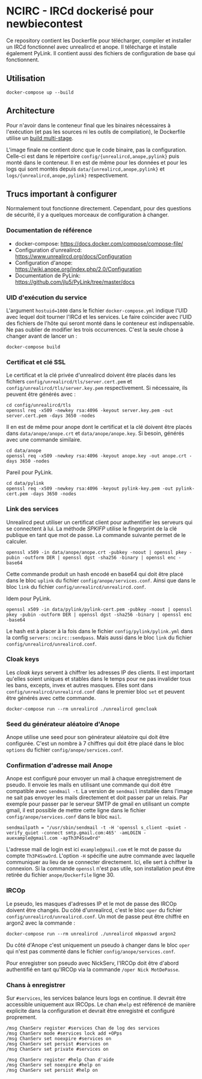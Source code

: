 # NCIRC - IRCd dockerisé pour newbiecontest
Ce repository contient les Dockerfile pour télécharger, compiler et installer un IRCd fonctionnel avec unrealircd et anope. Il télécharge et installe également PyLink. Il contient aussi des fichiers de configuration de base qui fonctionnent.

## Utilisation
    docker-compose up --build

## Architecture
Pour n'avoir dans le conteneur final que les binaires nécessaires à l'exécution (et pas les sources ni les outils de compilation), le Dockerfile utilise un [build multi-stage](https://docs.docker.com/develop/develop-images/multistage-build/).

L'image finale ne contient donc que le code binaire, pas la configuration. Celle-ci est dans le répertoire `config/{unrealircd,anope,pylink}` puis monté dans le conteneur. Il en est de même pour les données et pour les logs qui sont montés depuis `data/{unrealircd,anope,pylink}` et `logs/{unrealircd,anope,pylink}` respectivement.

## Trucs important à configurer
Normalement tout fonctionne directement. Cependant, pour des questions de sécurité, il y a quelques morceaux de configuration à changer.

### Documentation de référence
- docker-compose: https://docs.docker.com/compose/compose-file/
- Configuration d'unrealircd: https://www.unrealircd.org/docs/Configuration
- Configuration d'anope: https://wiki.anope.org/index.php/2.0/Configuration
- Documentation de PyLink: https://github.com/jlu5/PyLink/tree/master/docs

### UID d'exécution du service
L'argument `hostuid=1000` dans le fichier `docker-compose.yml` indique l'UID avec lequel doit tourner l'IRCd et les services. Le faire coïncider avec l'UID des fichiers de l'hôte qui seront monté dans le conteneur est indispensable. Ne pas oublier de modifier les trois occurrences. C'est la seule chose à changer avant de lancer un :

    docker-compose build

### Certificat et clé SSL
Le certificat et la clé privée d'unrealircd doivent être placés dans les fichiers `config/unrealircd/tls/server.cert.pem` et `config/unrealircd/tls/server.key.pem` respectivement. Si nécessaire, ils peuvent être générés avec :

    cd config/unrealircd/tls
    openssl req -x509 -newkey rsa:4096 -keyout server.key.pem -out server.cert.pem -days 3650 -nodes

Il en est de même pour anope dont le certificat et la clé doivent être placés dans `data/anope/anope.crt` et `data/anope/anope.key`. Si besoin, générés avec une commande similaire.

    cd data/anope
    openssl req -x509 -newkey rsa:4096 -keyout anope.key -out anope.crt -days 3650 -nodes

Pareil pour PyLink.

    cd data/pylink
    openssl req -x509 -newkey rsa:4096 -keyout pylink-key.pem -out pylink-cert.pem -days 3650 -nodes

### Link des services
Unrealircd peut utiliser un certificat client pour authentifier les serveurs qui se connectent à lui. La méthode *SPKIFP* utilise le fingerprint de la clé publique en tant que mot de passe. La commande suivante permet de le calculer.

    openssl x509 -in data/anope/anope.crt -pubkey -noout | openssl pkey -pubin -outform DER | openssl dgst -sha256 -binary | openssl enc -base64

Cette commande produit un hash encodé en base64 qui doit être placé dans le bloc `uplink` du fichier `config/anope/services.conf`. Ainsi que dans le bloc `link` du fichier `config/unrealircd/unrealircd.conf`.

Idem pour PyLink.

    openssl x509 -in data/pylink/pylink-cert.pem -pubkey -noout | openssl pkey -pubin -outform DER | openssl dgst -sha256 -binary | openssl enc -base64

Le hash est à placer à la fois dans le fichier `config/pylink/pylink.yml` dans la config `servers::ncirc::sendpass`. Mais aussi dans le bloc `link` du fichier `config/unrealircd/unrealircd.conf`.

### Cloak keys
Les *cloak keys* servent à chiffrer les adresses IP des clients. Il est important qu'elles soient uniques et stables dans le temps pour ne pas invalider tous les bans, excepts, invex et autres masques. Elles sont dans `config/unrealircd/unrealircd.conf` dans le premier bloc `set` et peuvent être générés avec cette commande.

    docker-compose run --rm unrealircd ./unrealircd gencloak

### Seed du générateur aléatoire d'Anope
Anope utilise une seed pour son générateur aléatoire qui doit être configurée. C'est un nombre à 7 chiffres qui doit être placé dans le bloc `options` du fichier `config/anope/services.conf`.

### Confirmation d'adresse mail Anope
Anope est configuré pour envoyer un mail à chaque enregistrement de pseudo. Il envoie les mails en utilisant une commande qui doit être compatible avec `sendmail -t`. La version de `sendmail` installée dans l'image ne sait pas envoyer les mails directement et doit passer par un relais. Par exemple pour passer par le serveur SMTP de gmail en utilisant un compte gmail, il est possible de mettre cette ligne dans le fichier `config/anope/services.conf` dans le bloc `mail`.

    sendmailpath = "/usr/sbin/sendmail -t -H 'openssl s_client -quiet -verify_quiet -connect smtp.gmail.com:465' -amLOGIN -auexample@gmail.com -apTh3P4SswOrd"

L'adresse mail de login est ici `example@gmail.com` et le mot de passe du compte `Th3P4SswOrd`. L'option `-H` spécifie une autre commande avec laquelle communiquer au lieu de se connecter directement. Ici, elle sert à chiffrer la connexion. Si la commande `openssl` n'est pas utile, son installation peut être retirée du fichier `anope/Dockerfile` ligne 30.

### IRCOp
Le pseudo, les masques d'adresses IP et le mot de passe des IRCOp doivent être changés. Du côté d'unrealircd, c'est le bloc `oper` du fichier `config/unrealircd/unrealircd.conf`. Un mot de passe peut être chiffré en argon2 avec la commande :

    docker-compose run --rm unrealircd ./unrealircd mkpasswd argon2

Du côté d'Anope c'est uniquement un pseudo à changer dans le bloc `oper` qui n'est pas commenté dans le fichier `config/anope/services.conf`.

Pour enregistrer son pseudo avec NickServ, l'IRCOp doit être d'abord authentifié en tant qu'IRCOp via la commande `/oper Nick MotDePasse`.

### Chans à enregistrer
Sur `#services`, les services balance leurs logs en continue. Il devrait être accessible uniquement aux IRCOps. Le chan `#help` est référencé de manière explicite dans la configuration et devrait être enregistré et configuré proprement.

    /msg ChanServ register #services Chan de log des services
    /msg ChanServ mode #services lock add +OPps
    /msg ChanServ set noexpire #services on
    /msg ChanServ set persist #services on
    /msg ChanServ set private #services on
    
    /msg ChanServ register #help Chan d'aide
    /msg ChanServ set noexpire #help on
    /msg ChanServ set persist #help on
